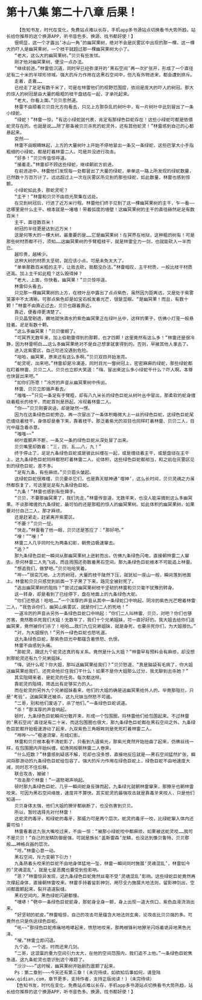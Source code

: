 # 第十八集 第二十八章 后果！
        【告知书友，时代在变化，免费站点难以长存，手机app多书源站点切换看书大势所趋，站长给你推荐的这个换源APP，听书音色多、换源、找书都好使！】
       很明显，这一个才露出‘冰山一角’的幽冥果树，绝对不会是灰雾区中出现的那一棵。这一棵大的吓人是幽冥果树，一个枝干就超过那一棵幽冥果树大小了。
       “老大，这么大的幽冥果树。”贝贝有些发怵。
       刚才他对幽冥果树，便没一点办法。
       “继续前进。”林雷低沉道，同时早已经弥漫开的‘黑石空间’再一次扩张开，形成了一个直径足有二十米的半球形领域。强大的斥力作用在这黑石空间中，但凡有外物进来，都会遭到排斥。
       走着，走着……
       已经走了足足有数千米了，可是在林雷他们的视野范围捏，依旧是庞大的吓人的树冠。那大的惊人的树冠是由大量的极粗的枝干盘结在一起，才承托起来。
       “老大，你看上面。”贝贝忽然道。
       林雷不由顺着贝贝目光方向看去，只见上方那杂乱的树叶中，有一片树叶中此刻冒出了一条小绿蛇。
       “绿蛇！”林雷一惊，“有这小绿蛇就代表，肯定有那绿色巨蛇存在！这些小绿蛇可都是依偎蛇灵存在的。也就是说……除了那条被贝贝杀死的蛇灵外，还有其他蛇灵！”林雷感到自己的心都悬起来。
       突然——
       林雷不由眼睛眯起，上方的大量树叶上开始不停地冒出一条又一条绿蛇，这些巴掌大小手指粗细的小绿蛇，都是盯着林雷二人。可是并没进行攻击。
       “好多！”贝贝传音惊呼道。
       “接着走。”林雷却不顾这些绿蛇，继续朝前方前进。
       在前进途中，林雷他们发现每一处都冒出了大量的绿蛇，单单这一路上所发现的绿蛇数量，已然数十万百万计了。远远超过上一次在灰雾区所见到的那些绿蛇，如此数量，林雷也感到惊颤。
       小绿蛇如此多，那蛇灵呢？
       “主干！”林雷和贝贝不由目光聚集在远处。
       在见到树冠后，行进了近万米行程。林雷他们终于见到了这一棵幽冥果树的主干，乍一看——这哪里是什么主干。根本就是一堵墙！带着弧度的墙壁！这幽冥果树的主干的直径赫然足足有数百米！
       主干，直径数百米！
       树冠的半径更是达到近万米！
       这是何等大的一棵大树。最重要的是……它是幽冥果树！在冥界在地狱，这种粗的树有！可是那些树材质都不行，须知……这幽冥果树的手臂粗枝干，就是林雷全力一剑，也就能砍入一半而已。
       越珍贵，越稀少。
       这种大树的材质太坚韧，就应该小点。可是未免太大了。
       “单单那数百米粗的主干，让我去砍，我都没办法。”林雷暗叹，主干材质，一般比枝干材质还高。加上主干如此粗？这么毁得掉？
       “老大，上面，你快看。幽冥果！”贝贝惊呼道。
       林雷仰头看去。
       只见那一棵幽冥果树的上方，在枝叶丛中露出了点点紫色，虽然因为距离远，又是处于紫雾笼罩中不太清晰。可那点紫色却是如宝石般发着光芒，很是显眼。“是幽冥果！而且，有数十颗！”林雷不由靠近过去，贝贝也跟着靠近。
       靠近，便看得更清楚了。
       只见晶莹剔透，嫩地就快滴水的紫色幽冥果正在绿叶丛中，这样的果子，仿佛小灯笼一般悬挂着。足足有数十颗。
       “这么多幽冥果！”贝贝傻眼了。
       “可冥界无数年来，加上伯勒雷得到的那颗，也才四颗！这里竟然有这么多！”林雷还是很冷静，因为林雷明白……这么多幽冥果绝对不是自己想拿就拿得到的。否则，早被其他人拿去了。
       进入这紫雾区，自己可还没遇到危险。
       “哈哈，幽冥果，原来还有这么多啊。”贝贝双目开始发亮。
       “蛇灵呢，出来吧。”林雷却是冷漠道，同时目光一瞥树冠上，密密麻麻的绿蛇，那些绿蛇都在盯着林雷、贝贝二人。贝贝也立即大笑道：“嗨，冒出来这么多小绿蛇干什么？吓人啊。本尊也快冒出来吧。”
       “如你们所愿！”冷厉的声音从幽冥果树中传出。
       林雷、贝贝立即循声看去。
       “嗤嗤~~”只见一条足有手臂粗，却有八九米长的绿色巨蛇从树叶丛中冒出，那柔软的蛇身缠绕着粗长的枝干，而蛇首则是昂起，冷视着林雷二人。
       “你——”贝贝刚要说话，却是陡然一愣。
       因为在这条绿色巨蛇旁边，再一次冒出了一条体积略微大上一丝的绿色巨蛇，这绿色巨蛇尾巴缠绕着枝干，身体却是垂下来，靠着枝干。那泛着紫光的双目也同样盯着林雷、贝贝二人，目光中蕴含着杀意。
       “嗤嗤~~”
       树叶震颤声不断，一条又一条的绿色巨蛇从深处冒了出来。
       贝贝嘴里却数着：“三，四，五……八，九！”
       终于停止了，足足九条绿色巨蛇或是彼此纠缠在一起，或是缠绕着主干，或是盘绕在主干上，这九条绿色巨蛇同样都怒盯着林雷二人。论体积，这些绿色巨蛇都相当，和之前在灰雾区见到的绿色巨蛇，差不多。
       “足有九条，有些麻烦。”贝贝眉头皱起。
       这绿蛇巨蛇很难缠，贝贝要杀它们，也是靠天赋神通‘噬神’，这么长时间，贝贝灵魂之力虽然都恢复了，可这里足足有九条绿色巨蛇。
       “九条！”林雷也感到有些棘手。
       “贝贝，不要那幽冥果了，我们先走。”林雷传音道，无数年来，也没人能采摘到这么多幽冥果。不谈那难缠的九条绿蛇，最可怕的还是那粗的惊人的幽冥果树。如此体积的幽冥果树，如果要对付自己二人。那才麻烦。
       还是赶紧走，赶紧离开紫雾区。
       “不要？”贝贝一怔。
       “快走。”林雷看了他一眼，贝贝还是答应了：“那好吧。”
       “嗖！”“嗖！”
       林雷二人几乎同时化为两条幻影，朝旁边极速窜去。
       “逃？”
       那九条绿色巨蛇一瞬间从那幽冥果树上迸射而出，仿佛九条绿色闪电，直接朝林雷二人窜去。奈何林雷二人先飞逃，而且周围还弥散着黑石空间。那九条绿色巨蛇根本不可能追上林雷。
       “想追我们，做梦吧。”贝贝哈哈笑着。
       “哗~~”很突兀地，上方的树冠，大量的枝干陡然下压，就犹如一座山一般，瞬间落到地面上。林雷和贝贝只感觉到前面一下子黑了下来，路完全被封死了。
       “逃出幽冥果树的阻挡？”尝试过幽冥果树枝干坚韧的林雷和贝贝毫不犹豫的转身。
       这一转身，却是看到了已经停下，盘在地面上的九条绿色大蛇。
       “你们还想逃！哈哈……”一个浑厚的声音从其中一条绿蛇口中响起，阴冷的紫色光芒瞪着林雷二人，“我告诉你们，幽冥山紫雾区，就是你们二人的死地！”
       一道冷厉的声音从另外一条绿色巨蛇口中响起：“你们二人叫林雷、贝贝，对吧？你们也够厉害，竟然敢杀死我们大姐！无数年了，我们十个兄弟姐妹，可一直好好的。我大姐去给你们送幽冥果，竟然被你们杀了！哈哈……我们九位兄弟姐妹，就是身死，也要杀死你们，为大姐报仇。”
       “对，为大姐报仇！”另外一绿色巨蛇也怒吼道。
       这九条绿色巨蛇，那紫色目光中都蕴含着愤怒、仇恨。
       林雷不由感到头痛。
       “那蛇灵，跟这九个蛇灵还真的有关系。竟然是什么大姐？”林雷早有预料会有麻烦，却没想到那蛇灵还有九个兄弟姐妹。
       “嗨，说什么呢？你大姐，那叫送幽冥果给我们？”贝贝怒道，“真是脑袋有毛病了，你大姐送幽冥果给我们，还死命地拦住我们干什么！如果不是你大姐那么过分，我无聊到去杀她？”
       其实阻碍来者，是蛇灵的任务。每次都这样。
       靠蛇灵的阻碍，筛选出有足够实力的人。
       而在蛇灵的另外九个兄弟姐妹看来，他们的大姐的确是送幽冥果给外人的。毕竟那阻拦，只是‘考验’。送幽冥果还被杀，这九兄妹当然怒不可遏。
       “二哥，别和他们废话了，杀了他们。”一条绿色巨蛇说道。
       “杀！”那浑厚的声音响起。
       顿时，九条绿色巨蛇瞬间分散开来，形成一个包围圈，将林雷他们给包围起来。不过林雷的‘黑石空间’直径足有二十米，而这包围圈也很大，那九条绿色巨蛇都在黑石空间之外。九条绿色巨蛇都开始极速游动了起来，九双紫色三角眼眸则是死死盯着林雷二人。
       “哗哗～～”极速流窜，形成幻影。
       林雷和贝贝根本看不清蛇影了，只看到九道紫光，那紫光竟然开始扭曲了起来，仿佛丝线一样，在包围圈内开始纠缠，如渔网般朝林雷二人卷来。
       “什么招数？”林雷感到疑惑不解，可却也没多想，直接地反应就是——黑石空间猛然扩张，瞬间将那游动的九条绿色巨蛇给包容了。强大的斥力作用在绿色巨蛇上，绿色巨蛇不由地速度大减，同时忍不住后移。
       联合攻击，被破！
       “攻击那个林雷！”一道怒喝声响起。
       顿时那九条绿色巨蛇，几乎一瞬间蛇身反弹而起，九条绿光就朝林雷窜来，那獠牙也朝林雷咬来。可因为黑石空间缘故，速度并不算快。其实蛇灵的最强攻击就是靠毒牙来咬人，只是他们知道——
       贝贝身体太强，他们大姐的獠牙都崩断了，也没伤害到贝贝。
       所以，暂时选择先对付林雷！
       这蛇灵的毒牙，和绿蛇的毒牙，那威力可是两个层次。蛇灵的毒牙一咬，比绿蛇窜入体内还要可怕！
       林雷看着这九张大嘴咬过来，不由一惊：“被那小绿蛇咬中都麻烦，如果被这蛇灵咬……我可不是贝贝！”自己的龙鳞防御是强，可就是族长‘盖斯雷森’龙鳞，也没达到像贝鲁特、贝贝那般……神格兵器的层次。
       “哼。”林雷心意一动。
       黑石空间，斥力变朝下引力！
       九条昂着头咬来的巨蛇不由地身体猛地一坠，林雷一瞬间同时施展‘灵魂混乱’，林雷如今的‘灵魂混乱’，就是七星恶魔也要受到些影响。
       “恩？”林雷惊异发现，这九条绿色巨蛇竟然丝毫不受‘灵魂混乱’影响。这些绿蛇巨蛇竟然再次撑起身体，直接朝林雷咬来。林雷手持着留影神剑，用尽全力施展大地法则，留影神剑出，空间都震颤起来，裂开道道裂缝。
       黑石空间内，黑色绿蛇闪避都慢。
       “噗哧！”劈中一条绿色巨蛇蛇身，那蛇身全身一颤，身上出现一道大伤口，紫色血液流淌出来。
       “好坚韧的蛇皮。”林雷暗惊，自己的攻击可是蕴含大地法则玄奥，论攻击比贝贝强的多。可竟然也只是伤这绿色巨蛇。
       “吼~~”那绿色巨蛇疼痛地咆哮起来，愤怒地咬来，那两根锋利地獠牙闪烁着诡异地黑色光泽。
       “嗖。”林雷立即闪退。
       九个追，一个逃，时而还来几剑。
       “二哥，这混蛋的重力空间引力太大，在他的空间范围内，我们追不上他。”一条绿色巨蛇焦急道。这九条蛇灵也意识到这个难题了。
       “沙沙~~~”这时候，幽冥果树开始剧烈震颤了起来。
       Ps：第二章到~~~今天还有第三章！(未完待续，如欲知后事如何，请登陆www.qidian.com，章节更多，支持作者，支持正版阅读！)（未完待续）
       【告知书友，时代在变化，免费站点难以长存，手机app多书源站点切换看书大势所趋，站长给你推荐的这个换源APP，听书音色多、换源、找书都好使！】